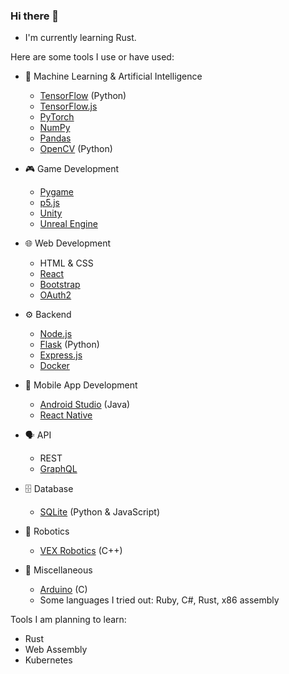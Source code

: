 ### Hi there 👋

<!--
**pokir/pokir** is a ✨ _special_ ✨ repository because its `README.md` (this file) appears on your GitHub profile.

Here are some ideas to get you started:

- 🔭 I’m currently working on ...
- 🌱 I’m currently learning ...
- 👯 I’m looking to collaborate on ...
- 🤔 I’m looking for help with ...
- 💬 Ask me about ...
- 📫 How to reach me: ...
- 😄 Pronouns: ...
- ⚡ Fun fact: ...
-->

- I'm currently learning Rust.

Here are some tools I use or have used:

- 🧠 Machine Learning & Artificial Intelligence
  - [TensorFlow](https://www.tensorflow.org/) (Python)
  - [TensorFlow.js](https://www.tensorflow.org/js)
  - [PyTorch](https://pytorch.org/)
  - [NumPy](https://numpy.org/)
  - [Pandas](https://pandas.pydata.org/)
  - [OpenCV](https://docs.opencv.org/master/) (Python)

- 🎮 Game Development
  - [Pygame](https://www.pygame.org/)
  - [p5.js](https://p5js.org/)
  - [Unity](https://unity.com/)
  - [Unreal Engine](https://www.unrealengine.com/)

- 🌐 Web Development
  - HTML & CSS
  - [React](https://reactjs.org/)
  - [Bootstrap](https://getbootstrap.com/)
  - [OAuth2](https://oauth.net/2/)

- ⚙️ Backend
  - [Node.js](https://nodejs.dev/)
  - [Flask](https://flask.palletsprojects.com/) (Python)
  - [Express.js](https://expressjs.com/)
  - [Docker](https://www.docker.com/)

- 📱 Mobile App Development
  - [Android Studio](https://developer.android.com/studio/) (Java)
  - [React Native](https://reactnative.dev/)

- 🗣️ API
  - REST
  - [GraphQL](https://graphql.org/)

- 🗄️ Database
  - [SQLite](https://www.sqlite.org/) (Python & JavaScript)

- 🤖 Robotics
  - [VEX Robotics](https://www.vexrobotics.com/) (C++)

- 🧰 Miscellaneous
  - [Arduino](https://www.arduino.cc/) (C)
  - Some languages I tried out: Ruby, C#, Rust, x86 assembly

Tools I am planning to learn:

  - Rust
  - Web Assembly
  - Kubernetes
